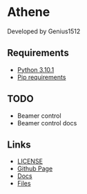 # Athene

Developed by Genius1512

## Requirements

- [Python 3.10.1](https://www.python.org/downloads/release/python-3101/ "Python 3.10.1 Download site")
- [Pip requirements](requirements.txt "Requirements for the python app")

## TODO

- Beamer control
- Beamer control docs

## Links

- [LICENSE](license.txt "License")
- [Github Page](https://genius1512.github.io/athene "Github Page")
- [Docs](https://genius1512.github.io/athene/docs/ "Athene Documentation")
- [Files](https://genius1512.github.io/athene/files "Files to download")
